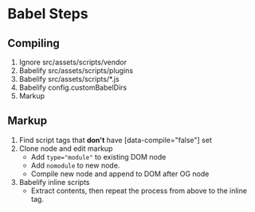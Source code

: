 # Babel Steps

## Compiling

1. Ignore src/assets/scripts/vendor
1. Babelify src/assets/scripts/plugins
1. Babelify src/assets/scripts/*.js
1. Babelify config.customBabelDirs
1. Markup

## Markup

1. Find script tags that **don't** have [data-compile="false"] set
1. Clone node and edit markup
    - Add `type="module"` to existing DOM node
    - Add `nomodule` to new node.
    - Compile new node and append to DOM after OG node
1. Babelify inline scripts
    - Extract contents, then repeat the process from above to the inline tag.